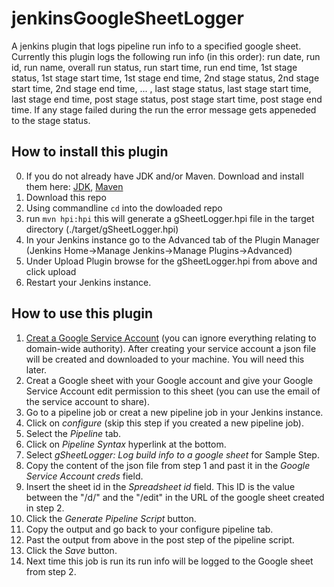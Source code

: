 # jenkinsGoogleSheetLogger
A jenkins plugin that logs pipeline run info to a specified google sheet. Currently this plugin logs the following run info (in this order): run date, run id, run name, overall run status, run start time, run end time, 1st stage status, 1st stage start time, 1st stage end time, 2nd stage status, 2nd stage start time, 2nd stage end time, ... , last stage status, last stage start time, last stage end time, post stage status, post stage start time, post stage end time. If any stage failed during the run the error message gets appeneded to the stage status.

## How to install this plugin
0. If you do not already have JDK and/or Maven. Download and install them here: [JDK](https://www.oracle.com/technetwork/java/javase/downloads/index.html), [Maven](https://maven.apache.org/)
1. Download this repo
2. Using commandline `cd` into the dowloaded repo
3. run `mvn hpi:hpi` this will generate a gSheetLogger.hpi file in the target directory (./target/gSheetLogger.hpi)
4. In your Jenkins instance go to the Advanced tab of the Plugin Manager (Jenkins Home->Manage Jenkins->Manage Plugins->Advanced)
5. Under Upload Plugin browse for the gSheetLogger.hpi from above and click upload
6. Restart your Jenkins instance.

## How to use this plugin
1. [Creat a Google Service Account](https://developers.google.com/identity/protocols/OAuth2ServiceAccount#creatinganaccount) (you can ignore everything relating to domain-wide authority). After creating your service account a json file will be created and downloaded to your machine. You will need this later.
2. Creat a Google sheet with your Google account and give your Google Service Account edit permission to this sheet (you can use the email of the service account to share).
3. Go to a pipeline job or creat a new pipeline job in your Jenkins instance.
4. Click on _configure_ (skip this step if you created a new pipeline job).
5. Select the _Pipeline_ tab.
6. Click on _Pipeline Syntax_ hyperlink at the bottom.
7. Select _gSheetLogger: Log build info to a google sheet_ for Sample Step.
6. Copy the content of the json file from step 1 and past it in the _Google Service Account creds_ field.
7. Insert the sheet id in the _Spreadsheet id_ field. This ID is the value between the "/d/" and the "/edit" in the URL of the google sheet created in step 2.
8. Click the _Generate Pipeline Script_ button.
9. Copy the output and go back to your configure pipeline tab.
10. Past the output from above in the post step of the pipeline script.
11. Click the _Save_ button.
12. Next time this job is run its run info will be logged to the Google sheet from step 2.


